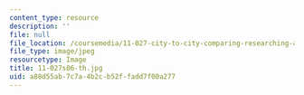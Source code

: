 ```yaml
---
content_type: resource
description: ''
file: null
file_location: /coursemedia/11-027-city-to-city-comparing-researching-and-writing-about-cities-spring-2006/a88d55ab7c7a4b2cb52ffadd7f00a277_11-027s06-th.jpg
file_type: image/jpeg
resourcetype: Image
title: 11-027s06-th.jpg
uid: a88d55ab-7c7a-4b2c-b52f-fadd7f00a277
---
```

